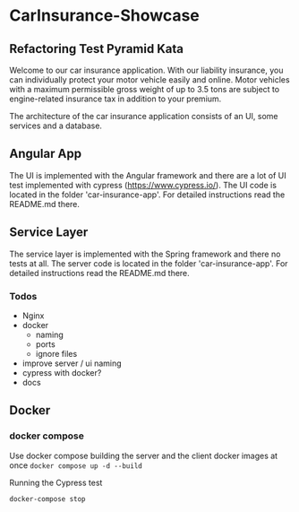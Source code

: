 # CarInsurance-Showcase

## Refactoring Test Pyramid Kata

Welcome to our car insurance application. With our liability insurance, you can individually protect your motor vehicle easily and online. Motor vehicles with a maximum permissible gross weight of up to 3.5 tons are subject to engine-related insurance tax in addition to your premium.

The architecture of the car insurance application consists of an UI, some services and a database.

## Angular App
The UI is implemented with the Angular framework and there are a lot of UI test implemented with cypress (https://www.cypress.io/). The UI code is located in the folder 'car-insurance-app'. For detailed instructions read the README.md there.

## Service Layer
The service layer is implemented with the Spring framework and there no tests at all. The server code is located in the folder 'car-insurance-app'. For detailed instructions read the README.md there.

### Todos
- Nginx
- docker 
  - naming
  - ports
  - ignore files
- improve server / ui naming
- cypress with docker?
- docs

## Docker

### docker compose

Use docker compose building the server and the client docker images at once
`docker compose up -d --build`

Running the Cypress test 


`docker-compose stop`